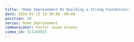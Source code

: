 ```yaml
---
title: 'Home Improvement #1 Building a Strong Foundation'
date: 2019-01-13 13:30:00 -08:00
position: 29
series: Home Improvement
communicator: Pastor Jason Graves
vimeo_id: 311243825
---
```


